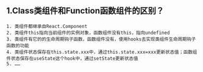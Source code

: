 ## 1.Class类组件和Function函数组件的区别？
    1. 类组件都继承自React.Component
    2. 类组件this指向当前组件的实例对象，函数组件没有this，指向undefined
    3. 类组件有它的的生命周期钩子函数，函数组件没有，使用hooks去实现类组件生命周期钩子函数的功能
    4. 类组件状态保存在this.state.xxx中，通过this.state.xxx=xxx更新状态值；函数组件状态保存在useState这个hook中，通过setState更新状态值
    5. ……

